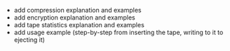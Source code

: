 * add compression explanation and examples
* add encryption explanation and examples
* add tape statistics explanation and examples
* add usage example (step-by-step from inserting the tape, writing to it to ejecting it)
